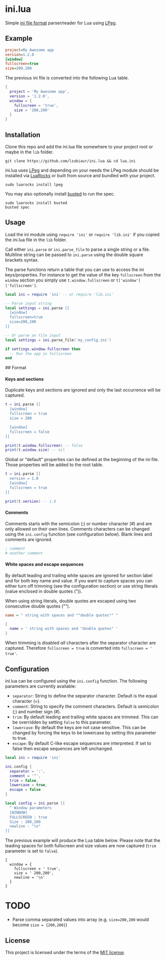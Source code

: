 # ini.lua
Simple [ini file format][3] parser/reader for Lua using [LPeg][1].

## Example

```ini
project=My Awesome app
version=1.2.0
[window]
fullscreen=true
size=200,200
```

The previous ini file is converted into the following Lua table.

```lua
{
  project = 'My Awesome app',
  version = '1.2.0',
  window = {
    fullscreen = 'true',
    size = '200,200'
  }
}
```

## Installation

Clone this repo and add the ini.lua file somewhere to your project root or maybe in the `lib` folder.

```
git clone https://github.com/lzubiaur/ini.lua && cd lua.ini
```

ini.lua uses [LPeg][1] and depending on your needs the LPeg module should be installed via [LuaRocks][5] or built from source and bundled with your project.

```
sudo luarocks install lpeg
```

You may also optionally install [busted][2] to run the spec.

```
sudo luarocks install busted
busted spec
```

## Usage

Load the ini module using `require 'ini'` or `require 'lib.ini'` if you copied the ini.lua file in the `lib` folder.

Call either `ini.parse` or `ini.parse_file` to parse a single string or a file. Multiline string can be passed to `ini.parse` using the double square brackets syntax.

The parse functions return a table that you can use to access the ini keys/properties. For instance to get the value of the key `fullscreen` from the `window` section you simply use `t.window.fullscreen` or `t['window']['fullscreen']`.

```lua
local ini = require 'ini' -- or require 'lib.ini'

-- Parse input string
local settings = ini.parse [[
  [window]
  fullscreen=true
  size=200,200
]]

-- Or parse an file input
local settings = ini.parse_file('my_config.ini')

if settings.window.fullscreen then
  -- Run the app in fullscreen
end
```
## Format

#### Keys and sections
Duplicate keys and sections are ignored and only the last occurrence will be captured.

```lua
t = ini.parse [[
  [window]
  fullscreen = true
  size = 200

  [window]
  fullscreen = false
]]

print(t.window.fullscreen) -- false
print(t.window.size) -- nil
```

Global or "default" properties can be defined at the beginning of the ini file. Those properties will be added to the root table.

```lua
t = ini.parse [[
  version = 1.0
  [window]
  fullscreen = true
]]

print(t.version) -- 1.0
```

#### Comments
Comments starts with the semicolon (;) or number character (#) and are only allowed on their own lines. Comments characters can be changed using the `ini.config` function (see configuration below). Blank lines and comments are ignored.

```ini
; comment
# another comment
```

#### White spaces and escape sequences
By default leading and trailing white spaces are ignored for section label and for both key name and value.
If you want to capture spaces you can either turn off trimming (see the configuration section) or use string literals (value enclosed in double quotes (")).

When using string literals, double quotes are escaped using two consecutive double quotes ("").

```ini
name = " string with spaces and ""double quotes"" "
```

```Lua
{
  name = ' string with spaces and "double quotes" '
}
```

When trimming is disabled *all* characters after the separator character are captured. Therefore `fullscreen = true` is converted into `fullscreen = ' true'`.

## Configuration

ini.lua can be configured using the `ini.config` function. The following parameters are currently available:
* `separator`: String to define the separator character. Default is the equal character (=).
* `comment`: String to specify the comment characters. Default is semicolon (;) and number sign (#).
* `trim`: By default leading and trailing white spaces are trimmed. This can be overridden by setting `false` to this parameter.
* `lowercase`: By default the keys are not case sensitive. This can be changed by forcing the keys to be lowercase by setting this parameter to true.
* `escape`: By default C-like escape sequences are interpreted. If set to false then escape sequences are left unchanged.

```lua
local ini = require 'ini'

ini.config {
  separator = ':',
  comment = '^',
  trim = false,
  lowercase = true,
  escape = false
}

local config = ini.parse [[
  ^ Window parameters
  [WINDOW]
  FULLSCREEN : true
  Size : 200,200
  newline : "\n"
]]
```

The previous example will produce the Lua table below. Please note that the leading spaces for both fullscreen and size values are now captured (`trim` parameter is set to `false`).

```
{
  window = {
    fullscreen = ' true',
    size = ' 200,200',
    newline = '\n'
  }
}
```

# TODO

* Parse comma separated values into array (e.g. `size=200,200` would become `size = {200,200}`)

## License
This project is licensed under the terms of the [MIT license][4].

[1]:http://www.inf.puc-rio.br/~roberto/lpeg/
[2]:http://olivinelabs.com/busted/
[3]:https://en.wikipedia.org/wiki/INI_file
[4]:https://opensource.org/licenses/MIT
[5]:https://luarocks.org/
